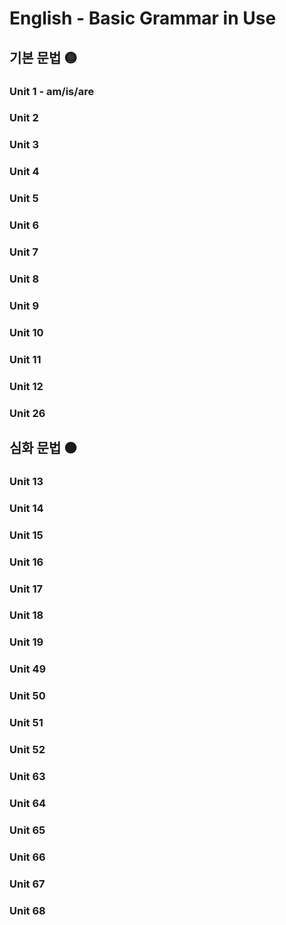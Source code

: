# English - Basic Grammar in Use


## 기본 문법 🟡



### Unit 1 - am/is/are

### Unit 2

### Unit 3

### Unit 4

### Unit 5

### Unit 6

### Unit 7

### Unit 8

### Unit 9

### Unit 10

### Unit 11

### Unit 12

### Unit 26

## 심화 문법 🟠


### Unit 13

### Unit 14

### Unit 15

### Unit 16

### Unit 17

### Unit 18

### Unit 19

### Unit 49

### Unit 50

### Unit 51

### Unit 52

### Unit 63

### Unit 64

### Unit 65

### Unit 66

### Unit 67

### Unit 68

